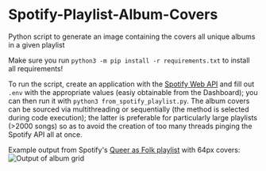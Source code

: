 # Spotify-Playlist-Album-Covers
Python script to generate an image containing the covers all unique albums in a given playlist

Make sure you run `python3 -m pip install -r requirements.txt` to install all requirements!

To run the script, create an application with the [Spotify Web API](https://developer.spotify.com/dashboard/login) and fill out `.env` with the appropriate values (easiy obtainable from the Dashboard); you can then run it with `python3 from_spotify_playlist.py`. The album covers can be sourced via multithreading or sequentially (the method is selected during code execution); the latter is preferable for particularly large playlists (>2000 songs) so as to avoid the creation of too many threads pinging the Spotify API all at once.

Example output from Spotify's [Queer as Folk playlist](https://open.spotify.com/playlist/37i9dQZF1DX5TMFhaZc9ov) with 64px covers:
![Output of album grid](https://i.imgur.com/tycIsEG.png)

